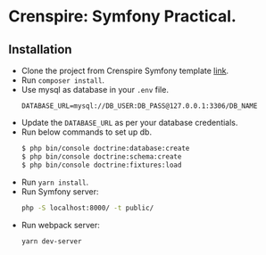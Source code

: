 Crenspire: Symfony Practical.
========================

Installation
------------
 - Clone the project from Crenspire Symfony template [link][1].
 - Run `composer install`.
 - Use mysql as database in your `.env` file.
     ```dotenv
    DATABASE_URL=mysql://DB_USER:DB_PASS@127.0.0.1:3306/DB_NAME
    ```
 - Update the `DATABASE_URL` as per your database credentials.
 - Run below commands to set up db.
     ```bash
    $ php bin/console doctrine:database:create
    $ php bin/console doctrine:schema:create
    $ php bin/console doctrine:fixtures:load
    ```
 - Run `yarn install`.
 - Run Symfony server:
    ```bash
    php -S localhost:8000/ -t public/
    ```
 - Run webpack server:
    ```bash
    yarn dev-server
    ```

[1]: https://github.com/crenspire/symfony-template
